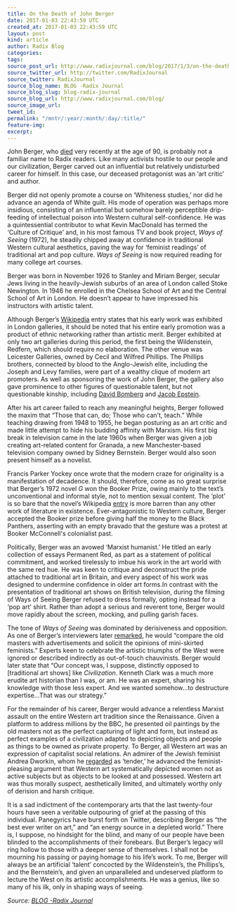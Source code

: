```yaml
---
title: On the Death of John Berger
date: 2017-01-03 22:43:59 UTC
created_at: 2017-01-03 22:43:59 UTC
layout: post
kind: article
author: Radix Blog
categories: 
tags: 
source_post_url: http://www.radixjournal.com/blog/2017/1/3/on-the-death-of-john-berger
source_twitter_url: http://twitter.com/RadixJournal
source_twitter: RadixJournal
source_blog_name: BLOG -Radix Journal
source_blog_slug: blog-radix-journal
source_blog_url: http://www.radixjournal.com/blog/
source_image_url: 
tweet_id: 
permalink: "/mntr/:year/:month/:day/:title/"
feature-img: 
excerpt: 
---
```

<p>John Berger, who <a href="https://www.theguardian.com/books/2017/jan/02/john-berger-obituary">died</a> very recently at the age of 90, is probably not a familiar name to Radix readers. Like many activists hostile to our people and our civilization, Berger carved out an influential but relatively undisturbed career for himself. In this case, our deceased protagonist was an ‘art critic’ and author.</p>
<p>Berger did not openly promote a course on ‘Whiteness studies,’ nor did he advance an agenda of White guilt. His mode of operation was perhaps more insidious, consisting of an influential but somehow barely perceptible drip-feeding of intellectual poison into Western cultural self-confidence. He was a quintessential contributor to what Kevin MacDonald has termed the ‘Culture of Critique’ and, in his most famous TV and book project, <em>Ways of Seeing</em> (1972), he steadily chipped away at confidence in traditional Western cultural aesthetics, paving the way for ‘feminist readings’ of traditional art and pop culture.<em> Ways of Seeing</em> is now required reading for many college art courses. </p>
<p>Berger was born in November 1926 to Stanley and Miriam Berger, secular Jews living in the heavily-Jewish suburbs of an area of London called Stoke Newington. In 1946 he enrolled in the Chelsea School of Art and the Central School of Art in London. He doesn’t appear to have impressed his instructors with artistic talent.</p>
<p>Although Berger’s <a href="https://en.wikipedia.org/wiki/John_Berger">Wikipedia</a> entry states that his early work was exhibited in London galleries, it should be noted that his entire early promotion was a product of ethnic networking rather than artistic merit. Berger exhibited at only two art galleries during this period, the first being the Wildenstein, Redfern, which should require no elaboration. The other venue was Leicester Galleries, owned by Cecil and Wilfred Phillips. The Phillips brothers, connected by blood to the Anglo-Jewish elite, including the Joseph and Levy families, were part of a wealthy clique of modern art promoters. As well as sponsoring the work of John Berger, the gallery also gave prominence to other figures of questionable talent, but not questionable kinship, including <a href="https://en.wikipedia.org/wiki/David_Bomberg">David Bomberg</a> and <a href="https://en.wikipedia.org/wiki/Jacob_Epstein">Jacob Epstein</a>. </p>
<p>After his art career failed to reach any meaningful heights, Berger followed the maxim that “Those that can, do; Those who can’t, teach.” While teaching drawing from 1948 to 1955, he began posturing as an art critic and made little attempt to hide his budding affinity with Marxism. His first big break in television came in the late 1960s when Berger was given a job creating art-related content for Granada, a new Manchester-based television company owned by Sidney Bernstein. Berger would also soon present himself as a novelist.</p>
<p>Francis Parker Yockey once wrote that the modern craze for originality is a manifestation of decadence. It should, therefore, come as no great surprise that Berger’s 1972 novel <em>G</em> won the Booker Prize, owing mainly to the text’s unconventional and informal style, not to mention sexual content. The ‘plot’ is so bare that the novel’s Wikipedia <a href="https://en.wikipedia.org/wiki/G._(novel)">entry</a> is more barren than any other work of literature in existence. Ever-antagonistic to Western culture, Berger accepted the Booker prize before giving half the money to the Black Panthers, asserting with an empty bravado that the gesture was a protest at Booker McConnell's colonialist past. </p>
<p>Politically, Berger was an avowed ‘Marxist humanist.’ He titled an early collection of essays Permanent Red, as part as a statement of political commitment, and worked tirelessly to imbue his work in the art world with the same red hue. He was keen to critique and deconstruct the pride attached to traditional art in Britain, and every aspect of his work was designed to undermine confidence in older art forms.In contrast with the presentation of traditional art shows on British television, during the filming of Ways of Seeing Berger refused to dress formally, opting instead for a ‘pop art’ shirt. Rather than adopt a serious and reverent tone, Berger would move rapidly about the screen, mocking, and pulling garish faces.</p>
<p>The tone of <em>Ways of Seeing</em> was dominated by derisiveness and opposition. As one of Berger’s interviewers later <a href="http://www.telegraph.co.uk/culture/4724662/Portrait-of-the-artist-as-a-wild-old-man.html">remarked</a>, he would “compare the old masters with advertisements and solicit the opinions of mini-skirted feminists.” Experts keen to celebrate the artistic triumphs of the West were ignored or described indirectly as out-of-touch chauvinists. Berger would later state that “Our concept was, I suppose, distinctly opposed to [traditional art shows] like <em>Civilization</em>. Kenneth Clark was a much more erudite art historian than I was, or am. He was an expert, sharing his knowledge with those less expert. And we wanted somehow…to destructure expertise…That was our strategy.”</p>
<p>For the remainder of his career, Berger would advance a relentless Marxist assault on the entire Western art tradition since the Renaissance. Given a platform to address millions by the BBC, he presented oil paintings by the old masters not as the perfect capturing of light and form, but instead as perfect examples of a civilization adapted to depicting objects and people as things to be owned as private property. To Berger, all Western art was an expression of capitalist social relations. An admirer of the Jewish feminist Andrea Dworkin, whom he <a href="http://www.telegraph.co.uk/culture/4724662/Portrait-of-the-artist-as-a-wild-old-man.html">regarded</a> as ‘tender,’ he advanced the feminist-pleasing argument that Western art systematically depicted women not as active subjects but as objects to be looked at and possessed. Western art was thus morally suspect, aesthetically limited, and ultimately worthy only of derision and harsh critique.</p>
<p>It is a sad indictment of the contemporary arts that the last twenty-four hours have seen a veritable outpouring of grief at the passing of this individual. Panegyrics have burst forth on Twitter, describing Berger as “the best ever writer on art,” and “an energy source in a depleted world.” There is, I suppose, no hindsight for the blind, and many of our people have been blinded to the accomplishments of their forebears. But Berger’s legacy will ring hollow to those with a deeper sense of themselves. I shall not be mourning his passing or paying homage to his life’s work. To me, Berger will always be an artificial ‘talent’ concocted by the Wildenstein’s, the Phillips’s, and the Bernstein’s, and given an unparalleled and undeserved platform to lecture the West on its artistic accomplishments. He was a genius, like so many of his ilk, only in shaping ways of seeing. </p><div class="">
    <i>Source: <a href="http://www.radixjournal.com/blog/">BLOG -Radix Journal</a></i>
</div>
